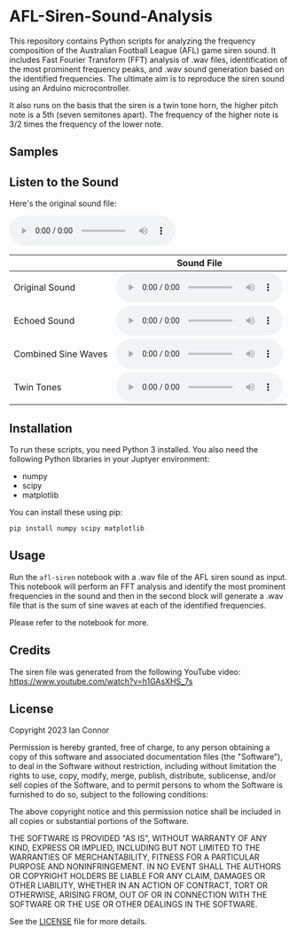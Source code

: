 # AFL-Siren-Sound-Analysis

This repository contains Python scripts for analyzing the frequency composition of the Australian Football League (AFL) game siren sound. It includes Fast Fourier Transform (FFT) analysis of .wav files, identification of the most prominent frequency peaks, and .wav sound generation based on the identified frequencies. The ultimate aim is to reproduce the siren sound using an Arduino microcontroller.

It also runs on the basis that the siren is a twin tone horn, the higher pitch note is a 5th (seven semitones apart). The frequency of the higher note is 3/2 times the frequency of the lower note.

## Samples

## Listen to the Sound

Here's the original sound file:

<audio src="./AFL Siren Sound Effect.wav" controls preload></audio>

|   | Sound File |
|---|------------|
| Original Sound | <audio src="./wav-files/AFL Siren Sound Effect.wav" controls preload></audio> |
| Echoed Sound | <audio src="./wav-files/echoed_sine_waves.wav" controls preload></audio> |
| Combined Sine Waves | <audio src="./wav-files/combined_sine_waves.wav" controls preload></audio> |
| Twin Tones | <audio src="./wav-files/twin_tones.wav" controls preload></audio> |



## Installation

To run these scripts, you need Python 3 installed. You also need the following Python libraries in your Juptyer environment:

- numpy
- scipy
- matplotlib

You can install these using pip:

```
pip install numpy scipy matplotlib
```

## Usage

Run the `afl-siren` notebook with a .wav file of the AFL siren sound as input. This notebook will perform an FFT analysis and identify the most prominent frequencies in the sound and then in the second block will generate a .wav file that is the sum of sine waves at each of the identified frequencies.

Please refer to the notebook for more.

## Credits

The siren file was generated from the following YouTube video: https://www.youtube.com/watch?v=h1GAsXHS_7s

## License

Copyright 2023 Ian Connor

Permission is hereby granted, free of charge, to any person obtaining a copy of this software and associated documentation files (the "Software"), to deal in the Software without restriction, including without limitation the rights to use, copy, modify, merge, publish, distribute, sublicense, and/or sell copies of the Software, and to permit persons to whom the Software is furnished to do so, subject to the following conditions:

The above copyright notice and this permission notice shall be included in all copies or substantial portions of the Software.

THE SOFTWARE IS PROVIDED "AS IS", WITHOUT WARRANTY OF ANY KIND, EXPRESS OR IMPLIED, INCLUDING BUT NOT LIMITED TO THE WARRANTIES OF MERCHANTABILITY, FITNESS FOR A PARTICULAR PURPOSE AND NONINFRINGEMENT. IN NO EVENT SHALL THE AUTHORS OR COPYRIGHT HOLDERS BE LIABLE FOR ANY CLAIM, DAMAGES OR OTHER LIABILITY, WHETHER IN AN ACTION OF CONTRACT, TORT OR OTHERWISE, ARISING FROM, OUT OF OR IN CONNECTION WITH THE SOFTWARE OR THE USE OR OTHER DEALINGS IN THE SOFTWARE.

See the [LICENSE](LICENSE.md) file for more details.